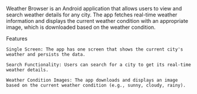 Weather Browser is an Android application that allows users to view and search weather details for any city. 
The app fetches real-time weather information and displays the current weather condition with an appropriate image, which is downloaded based on the weather condition.


Features

    Single Screen: The app has one screen that shows the current city's weather and persists the data.

    Search Functionality: Users can search for a city to get its real-time weather details.

    Weather Condition Images: The app downloads and displays an image based on the current weather condition (e.g., sunny, cloudy, rainy).

